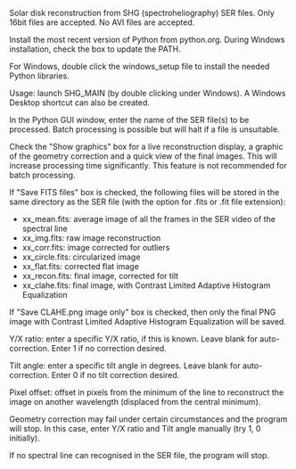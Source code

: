 Solar disk reconstruction from SHG (spectroheliography) SER files. Only 16bit files are accepted. No AVI files are accepted.

Install the most recent version of Python from python.org. During Windows installation, check the box to update the PATH.

For Windows, double click the windows_setup file to install the needed Python libraries.

Usage: launch SHG_MAIN (by double clicking under Windows). A Windows Desktop shortcut can also be created.

In the Python GUI window, enter the name of the SER file(s) to be processed. Batch processing is possible but will halt if a file is unsuitable.

Check the "Show graphics" box for a live reconstruction display, a graphic of the geometry correction and a quick view of the final images. 
This will increase processing time significantly. This feature is not recommended for batch processing.

If "Save FITS files" box is checked, the following files will be stored in the same directory as the SER file (with the option for .fits or .fit file extension):

- xx_mean.fits: average image of all the frames in the SER video of the spectral line
- xx_img.fits: raw image reconstruction
- xx_corr.fits: image corrected for outliers
- xx_circle.fits: circularized image
- xx_flat.fits: corrected flat image
- xx_recon.fits: final image, corrected for tilt
- xx_clahe.fits: final image, with Contrast Limited Adaptive Histogram Equalization

If "Save CLAHE.png image only" box is checked, then only the final PNG image with Contrast Limited Adaptive Histogram Equalization will be saved.

Y/X ratio: enter a specific Y/X ratio, if this is known. Leave blank for auto-correction. Enter 1 if no correction desired.

Tilt angle: enter a specific tilt angle in degrees. Leave blank for auto-correction. Enter 0 if no tilt correction desired.

Pixel offset: offset in pixels from the minimum of the line to reconstruct the image on another wavelength (displaced from the central minimum).

Geometry correction may fail under certain circumstances and the program will stop. In this case, enter Y/X ratio and Tilt angle manually (try 1, 0 initially).

If no spectral line can recognised in the SER file, the program will stop.

